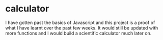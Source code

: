 # calculator
I have gotten past the basics of Javascript and this project is a proof of what I have learnt over the past few weeks. It would still be updated with more functions and I would build a scientific calculator much later on.
